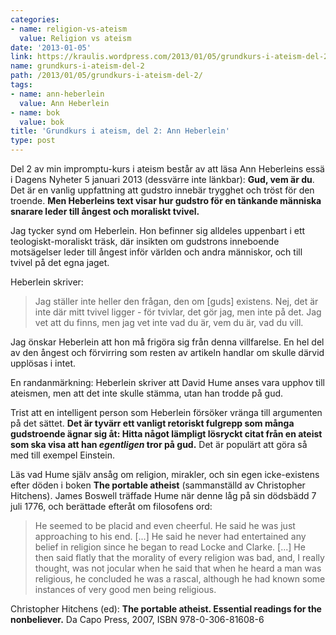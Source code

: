 ```yaml
---
categories:
- name: religion-vs-ateism
  value: Religion vs ateism
date: '2013-01-05'
link: https://kraulis.wordpress.com/2013/01/05/grundkurs-i-ateism-del-2/
name: grundkurs-i-ateism-del-2
path: /2013/01/05/grundkurs-i-ateism-del-2/
tags:
- name: ann-heberlein
  value: Ann Heberlein
- name: bok
  value: bok
title: 'Grundkurs i ateism, del 2: Ann Heberlein'
type: post
---
```

Del 2 av min impromptu-kurs i ateism består av att läsa Ann Heberleins essä i Dagens Nyheter 5 januari 2013 (dessvärre inte länkbar): **Gud, vem är du**. Det är en vanlig uppfattning att gudstro innebär trygghet och tröst för den troende. **Men Heberleins text visar hur gudstro för en tänkande människa snarare leder till ångest och moraliskt tvivel.** 



Jag tycker synd om Heberlein. Hon befinner sig alldeles uppenbart i ett teologiskt-moraliskt träsk, där insikten om gudstrons inneboende motsägelser leder till ångest inför världen och andra människor, och till tvivel på det egna jaget.

Heberlein skriver:

> Jag ställer inte heller den frågan, den om [guds] existens. Nej, det är inte där mitt tvivel ligger - för tvivlar, det gör jag, men inte på det. Jag vet att du finns, men jag vet inte vad du är, vem du är, vad du vill.

Jag önskar Heberlein att hon må frigöra sig från denna villfarelse. En hel del av den ångest och förvirring som resten av artikeln handlar om skulle därvid upplösas i intet.

En randanmärkning: Heberlein skriver att David Hume anses vara upphov till ateismen, men att det inte skulle stämma, utan han trodde på gud.

Trist att en intelligent person som Heberlein försöker vränga till argumenten på det sättet. **Det är tyvärr ett vanligt retoriskt fulgrepp som många gudstroende ägnar sig åt: Hitta något lämpligt lösryckt citat från en ateist som ska visa att han *egentligen* tror på gud.** Det är populärt att göra så med till exempel Einstein.

Läs vad Hume själv ansåg om religion, mirakler, och sin egen icke-existens efter döden i boken **The portable atheist** (sammanställd av Christopher Hitchens). James Boswell träffade Hume när denne låg på sin dödsbädd 7 juli 1776, och berättade efteråt om filosofens ord:

> He seemed to be placid and even cheerful. He said he was just approaching to his end. [...] He said he never had entertained any belief in religion since he began to read Locke and Clarke. [...] He then said flatly that the morality of every religion was bad, and, I really thought, was not jocular when he said that when he heard a man was religious, he concluded he was a rascal, although he had known some instances of very good men being religious.

Christopher Hitchens (ed): **The portable atheist. Essential readings for the nonbeliever.** Da Capo Press, 2007, ISBN 978-0-306-81608-6

